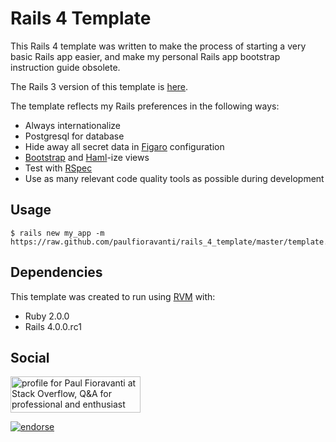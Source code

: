 # Rails 4 Template

This Rails 4 template was written to make the process of starting a very basic Rails app easier, and make my personal Rails app bootstrap instruction guide obsolete.

The Rails 3 version of this template is [here](https://github.com/paulfioravanti/rails_template).

The template reflects my Rails preferences in the following ways:

- Always internationalize
- Postgresql for database
- Hide away all secret data in [Figaro](https://github.com/laserlemon/figaro) configuration
- [Bootstrap](https://github.com/thomas-mcdonald/bootstrap-sass) and [Haml](https://github.com/haml/haml)-ize views
- Test with [RSpec](https://github.com/rspec/rspec-rails)
- Use as many relevant code quality tools as possible during development

## Usage

    $ rails new my_app -m https://raw.github.com/paulfioravanti/rails_4_template/master/template.rb

## Dependencies

This template was created to run using [RVM](https://rvm.io/) with:

- Ruby 2.0.0
- Rails 4.0.0.rc1

## Social

<a href="http://stackoverflow.com/users/567863/paul-fioravanti">
  <img src="http://stackoverflow.com/users/flair/567863.png" width="208" height="58" alt="profile for Paul Fioravanti at Stack Overflow, Q&amp;A for professional and enthusiast programmers" title="profile for Paul Fioravanti at Stack Overflow, Q&amp;A for professional and enthusiast programmers">
</a>

[![endorse](http://api.coderwall.com/pfioravanti/endorsecount.png)](http://coderwall.com/pfioravanti)